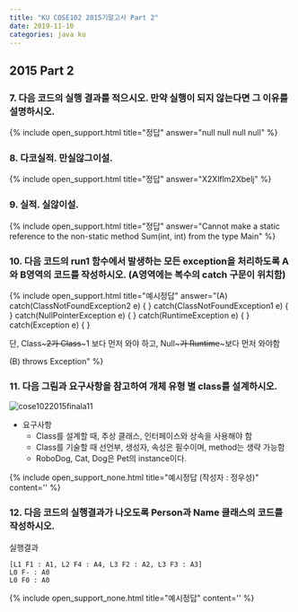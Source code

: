 ```yaml
---
title: "KU COSE102 2015기말고사 Part 2"
date: 2019-11-10
categories: java ku
---
```


## 2015 Part 2

### 7.	다음 코드의 실행 결과를 적으시오. 만약 실행이 되지 않는다면 그 이유를 설명하시오.

<script src="https://gist.github.com/DetegiCE/e69894f02bc89cbc429f1150e587df73.js"></script>

{% include open_support.html title="정답" answer="null
null
null
null" %}

### 8. 다코실적. 만실않그이설.

<script src="https://gist.github.com/DetegiCE/f4919ac44c647af8500a882375d01ea0.js"></script>

{% include open_support.html title="정답" answer="X2Xlflm2Xbelj" %}

### 9. 실적. 실않이설.

<script src="https://gist.github.com/DetegiCE/786869a56d9f55c28c88e24244df7499.js"></script>

{% include open_support.html title="정답" answer="Cannot make a static reference to the non-static method Sum(int, int) from the type Main" %}

### 10. 다음 코드의 run1 함수에서 발생하는 모든 exception을 처리하도록 A와 B영역의 코드를 작성하시오. (A영역에는 복수의 catch 구문이 위치함)

<script src="https://gist.github.com/DetegiCE/3ae3c3904858e3b233371da9dde8a0b5.js"></script>

{% include open_support.html title="예시정답" answer="(A)
catch(ClassNotFoundException2 e) { }
catch(ClassNotFoundException1 e) { }
catch(NullPointerException e) { }
catch(RuntimeException e) { }
catch(Exception e) { }

단, Class~~~2가 Class~~~1 보다 먼저 와야 하고,
Null~~~가 Runtime~~~보다 먼저 와야함

(B) throws Exception" %}

### 11. 다음 그림과 요구사항을 참고하여 개체 유형 별 class를 설계하시오. 

![cose1022015finala11](https://user-images.githubusercontent.com/26007107/68531705-8913c100-0358-11ea-8b2e-780faeac3bc8.png)

* 요구사항
  - Class를 설계할 때, 추상 클래스, 인터페이스와 상속을 사용해야 함
  - Class를 기술할 때 선언부, 생성자, 속성은 필수이며, method는 생략 가능함
  - RoboDog, Cat, Dog은 Pet의 instance이다.
 
{% include open_support_none.html title="예시정답 (작성자 : 정우성)" content='<script src="https://gist.github.com/DetegiCE/89a38192a9b0975e375899f15805b0d3.js"></script>' %}


 
### 12. 다음 코드의 실행결과가 나오도록 Person과 Name 클래스의 코드를 작성하시오.

<script src="https://gist.github.com/DetegiCE/fe033c81c94e2aae2ef5a123810deda6.js"></script>

실행결과

```
[L1 F1 : A1, L2 F4 : A4, L3 F2 : A2, L3 F3 : A3]
L0 F- : A0
L0 F0 : A0
```

{% include open_support_none.html title="예시정답" content='<script src="https://gist.github.com/DetegiCE/eef9de85a4a62b8de87b473213dc78fd.js"></script>' %}

